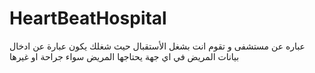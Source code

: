 # HeartBeatHospital
عباره عن مستشفى و تقوم انت بشغل الأستقبال حيث شغلك يكون عبارة عن ادخال بيانات المريض في اي جهة يحتاجها المريض سواء جراحة او غيرها 
